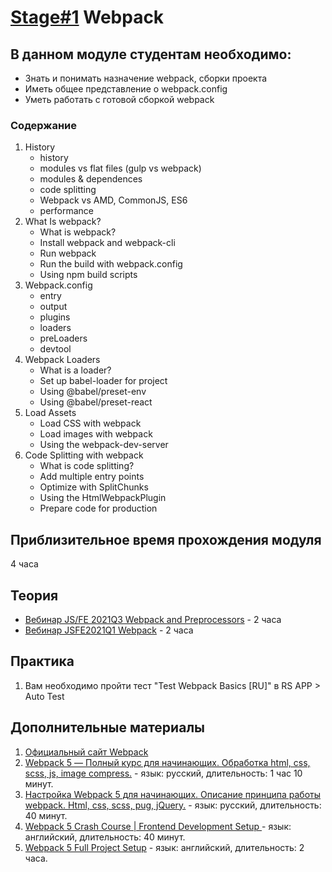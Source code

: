 # [Stage#1](../../) Webpack

## В данном модуле студентам необходимо:

- Знать и понимать назначение webpack, сборки проекта
- Иметь общее представление о webpack.config
- Уметь работать с готовой сборкой webpack

### Содержание

1. History
   - history
   - modules vs flat files (gulp vs webpack)
   - modules & dependences
   - code splitting
   - Webpack vs AMD, CommonJS, ES6
   - performance
2. What Is webpack?
   - What is webpack?
   - Install webpack and webpack-cli
   - Run webpack
   - Run the build with webpack.config
   - Using npm build scripts
3. Webpack.config
   - entry
   - output
   - plugins
   - loaders
   - preLoaders
   - devtool
4. Webpack Loaders
   - What is a loader?
   - Set up babel-loader for project
   - Using @babel/preset-env
   - Using @babel/preset-react
5. Load Assets
   - Load CSS with webpack
   - Load images with webpack
   - Using the webpack-dev-server
6. Code Splitting with webpack
   - What is code splitting?
   - Add multiple entry points
   - Optimize with SplitChunks
   - Using the HtmlWebpackPlugin
   - Prepare code for production

## Приблизительное время прохождения модуля

4 часа

## Теория

- [Вебинар JS/FE 2021Q3 Webpack and Preprocessors](https://youtu.be/Edue1LmnZqo) - 2 часа
- [Вебинар JSFE2021Q1 Webpack](https://youtu.be/bozzyi8Tok0) - 2 часа

## Практика

1. Вам необходимо пройти тест "Test Webpack Basics [RU]" в RS APP > Auto Test

## Дополнительные материалы

1. [Официальный сайт Webpack](https://webpack.js.org/)
2. [Webpack 5 — Полный курс для начинающих. Обработка html, css, scss, js, image compress.](https://youtu.be/o8KMucDpSno) - язык: русский, длительность: 1 час 10 минут.
3. [Настройка Webpack 5 для начинающих. Описание принципа работы webpack. Html, css, scss, pug, jQuery.](https://youtu.be/gVenbqg9Rww) - язык: русский, длительность: 40 минут.
4. [Webpack 5 Crash Course | Frontend Development Setup ](https://youtu.be/IZGNcSuwBZs) - язык: английский, длительность: 40 минут.
5. [Webpack 5 Full Project Setup](https://youtu.be/TOb1c39m64A) - язык: английский, длительность: 2 часа.
